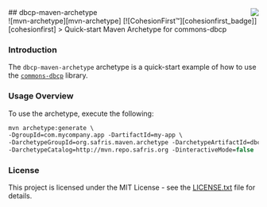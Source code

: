 <img src="https://www.cohesionfirst.org/logo.png" align="right" />
## dbcp-maven-archetype<br>![mvn-archetype][mvn-archetype] [![CohesionFirst™][cohesionfirst_badge]][cohesionfirst]
> Quick-start Maven Archetype for commons-dbcp

### Introduction

The `dbcp-maven-archetype` archetype is a quick-start example of how to use the [`commons-dbcp`][commons-dbcp] library.

### Usage Overview

To use the archetype, execute the following:

  ```tcsh
  mvn archetype:generate \
  -DgroupId=com.mycompany.app -DartifactId=my-app \
  -DarchetypeGroupId=org.safris.maven.archetype -DarchetypeArtifactId=dbcp-maven-archetype \
  -DarchetypeCatalog=http://mvn.repo.safris.org -DinteractiveMode=false
  ```

### License

This project is licensed under the MIT License - see the [LICENSE.txt](LICENSE.txt) file for details.

[cohesionfirst]: https://www.cohesionfirst.com/
[cohesionfirst_badge]: https://img.shields.io/badge/CohesionFirst%E2%84%A2--blue.svg
[commons-dbcp]: https://github.com/SevaSafris/commons-dbcp
[mvn-archetype]: https://img.shields.io/badge/mvn-archetype-yellow.svg